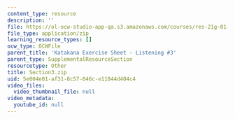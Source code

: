 ```yaml
---
content_type: resource
description: ''
file: https://ol-ocw-studio-app-qa.s3.amazonaws.com/courses/res-21g-01-kana-spring-2010/5e004e01af318c57046ce11844d404c4_Section3.zip
file_type: application/zip
learning_resource_types: []
ocw_type: OCWFile
parent_title: 'Katakana Exercise Sheet - Listening #3'
parent_type: SupplementalResourceSection
resourcetype: Other
title: Section3.zip
uid: 5e004e01-af31-8c57-046c-e11844d404c4
video_files:
  video_thumbnail_file: null
video_metadata:
  youtube_id: null
---
```

